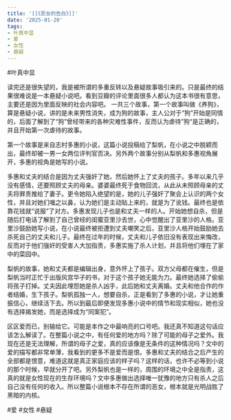 ```yaml
---
title: '[[《恶女的告白》]]'
date: '2025-01-20'
tags:
- 叶真中显
- 爱
- 女性
- 悬疑
---
```

#叶真中显

读完还是很失望的，我是被所谓的多重反转以及悬疑故事吸引来的。只是最终的结果很难说是一本悬疑小说吧。看到豆瓣的评论里面很多人都认为这本书很有意思，主要还是因为里面反映的社会内容吧。
一共三个故事，第一个故事叫做《养狗》，算是悬疑小说，讲的是未来男性消失，成为狗的故事，主人公对于“狗”开始是同情的，后面了解到了“狗”曾经带来的各种灾难性事件，反而认为虐待”狗“是正确的，并且开始第一次虐待的故事。

第一个故事是来自志村多惠的小说，这篇小说投稿给了梨帆，在小说之中脱颖而出，最终却被一男一女两位评判官否决。另外两个故事分别从梨帆和多惠视角展开，多惠的视角是她写的小说。

多惠和丈夫的结合是因为丈夫强奸了她，然后她怀上了丈夫的孩子。多年以来几乎没有感情，还要照顾丈夫的母亲。婆婆最终死于食物回流，从此从未照顾母亲的丈夫将罪责推给了妻子。更令她陷入绝望的是，她的儿子强奸了聚会上认识的两个女性，并且对她们嗤之以鼻，认为她们是主动贴上来的，就是为了讹钱。最终也是依靠花钱就“说服”了对方。多惠发现儿子也是和丈夫一样的人。开始她想自杀，但是随后打电话了解到了自己曾经的闺蜜亚里沙去世，心中觉醒出了亚里沙的人格。亚里沙鼓励她写小说，在小说最终被拒遭到丈夫嘲笑之后，亚里沙人格开始鼓励她去杀死自己的丈夫和儿子。最终在过年的时候，丈夫和儿子依旧没有表现出来悔改，反而对于他们强奸的受害人大加指责，多惠实施了杀人计划，并且将他们埋在了家中的菜园中。

梨帆的故事，她和丈夫都是编辑出身，意外怀上了孩子。双方父母都在催生，但是梨帆当时正忙于出版风宫华子的书，对于这个孩子她无能为力。最终她选择了偷偷将孩子打掉。丈夫因此埋怨她是杀人凶手，此后她和丈夫离婚。丈夫和他合作的作者结婚，生下孩子。梨帆孤独一人，想要自杀，正是看到了多惠的小说，才让她重振信心，继续活下去。所以到最后即便发现多惠小说中的情节和现实相似，她也没有选择揭发她，而是选择成为“同案犯”。

区区爱而已，别输给它。可能是本作之中最响亮的口号吧。我还真不知道这句话应该怎么解读了。在整篇小说之中，有任何爱的地方吗？除了可能的母子之爱外。我现在还是无法理解，所谓的母子之爱，真的应该像是无条件的这种情况吗？文中的爱的描写都非常单薄，我看到的更多不是爱而是恨。多惠和丈夫的结合之后产生的全部都是恨意，难道这就是真正家庭应该的样子吗？这样的话，也许不必等到小说的那个时候，早就分开了吧。另外梨帆也是一样的，周围的环境之中全是指责，这真的就是女性现在的生存环境吗？文中多惠做出选择唯一犹豫的地方只有杀人之后自己没有任何的收入。所以整篇小说根本不存在所谓的恶女，根本就是光明战胜了黑暗的内核。

#爱 #女性 #悬疑
